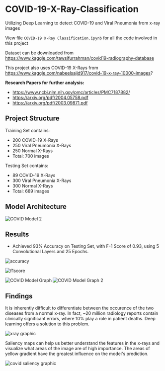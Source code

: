 # COVID-19-X-Ray-Classification
Utilizing Deep Learning to detect COVID-19 and Viral Pneumonia from x-ray images 

View file `COVID-19 X-Ray Classification.ipynb` for all the code involved in this project

Dataset can be downloaded from https://www.kaggle.com/tawsifurrahman/covid19-radiography-database

This project also uses COVID-19 X-Rays from https://www.kaggle.com/nabeelsajid917/covid-19-x-ray-10000-images?

**Research Papers for further analysis:**
  - https://www.ncbi.nlm.nih.gov/pmc/articles/PMC7187882/
  - https://arxiv.org/pdf/2004.05758.pdf
  - https://arxiv.org/pdf/2003.09871.pdf

## Project Structure

Training Set contains:
  - 200 COVID-19 X-Rays 
  - 250 Viral Pneumonia X-Rays
  - 250 Normal X-Rays 
  - Total: 700 images 
  
Testing Set contains:
  - 89 COVID-19 X-Rays 
  - 300 Viral Pneumonia X-Rays
  - 300 Normal X-Rays 
  - Total: 689 images 

## Model Architecture 

![COVID Model 2](https://user-images.githubusercontent.com/43652410/84108527-68930e80-a9ee-11ea-8774-eec8af3ec103.png)



## Results

  - Achieved 93% Accuracy on Testing Set, with F-1 Score of 0.93, using 5 Convolutional Layers and 25 Epochs. 
  
  ![accuracy](https://user-images.githubusercontent.com/43652410/83465941-8b984e00-a443-11ea-8dac-2eac3aed38b4.png)

![f1score](https://user-images.githubusercontent.com/43652410/83465716-cd74c480-a442-11ea-8768-63d91a2df320.png)

![COVID Model Graph](https://user-images.githubusercontent.com/43652410/83370470-824caa00-a38d-11ea-89ee-cb411d586838.png) ![COVID Model Graph 2](https://user-images.githubusercontent.com/43652410/83370483-8ed10280-a38d-11ea-9080-5ae5f11fc23c.png)
  
## Findings 

It is inherently difficult to differentiate between the occurence of the two diseases from a normal x-ray. In fact, ~20 million radiology reports contain clinically significant errors, where 10% play a role in patient deaths. Deep learning offers a solution to this problem.

![xray graphic](https://user-images.githubusercontent.com/43652410/83683191-fddb7080-a5b2-11ea-8957-16e59a7e03ea.jpg)

Saliency maps can help us better understand the features in the x-rays and visualize what areas of the image are of high importance. The areas of yellow gradient have the greatest influence on the model's prediction. 

![covid saliency graphic](https://user-images.githubusercontent.com/43652410/85191833-4d49be00-b28e-11ea-8421-534dcee5b4fe.jpg)


